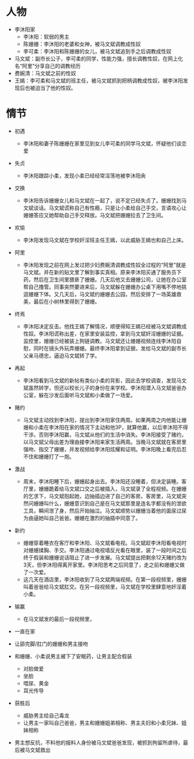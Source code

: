 # 人物

- 李沐阳家
    - 李沐阳：软弱的男主
    - 陈姗姗：李沐阳的老婆和女神，被马文斌调教成性奴
    - 李可柔：李沐阳和陈姗姗的女儿，被马文斌追到手之后调教成性奴
- 马文斌：副市长公子，李可柔的同学，性能力强，擅长调教性奴，在网上化名“阿里”分享自己的调教经历
- 费婉清：马文斌之前的性奴
- 王嫣：李可柔和马文斌的班主任，被马文斌抓到把柄调教成性奴，被李沐阳发现后也被迫当了他的性奴。

# 情节

- 初遇
    - 李沐阳和妻子陈姗姗在家里见到女儿李可柔的同学马文斌，怀疑他们谈恋爱
- 失贞
    - 李沐阳跟踪小柔，发现小柔已经经常淫荡地被李沐阳肏
- 交换
    - 李沐阳告诉姗姗女儿和马文斌在一起了，说不定已经失贞了。姗姗找到马文斌谈话。马文斌谎称自己有性瘾，只是让小柔给自己手交，言语攻心让姗姗答应又她帮助自己手交释放。马文斌把姗姗拉去了卫生间。
- 欢愉
    - 李沐阳发现马文斌在学校奸淫班主任王嫣，以此威胁王嫣也和自己上床。
- 阿里
    - 李沐阳发现之前在网上发过把少妇费婉清调教成性奴全过程的“阿里”就是马文斌。并在新的贴文里了解到事实真相。原来李沐阳买通了服务员下药，然后在卫生间里猥亵了姗姗。几天后他又去姗姗公司，让她在办公室帮自己撸管。同事突然要进来后，马文斌躲在姗姗办公桌下用嘴不停地挑逗姗姗下体。又几天后，马文斌约姗姗去公园，然后安排了一场英雄救美，最后在小树林里得到了姗姗。
- 终焉
    - 李沐阳决定反击。他找王嫣了解情况，顺便得知王嫣已经被马文斌调教成性奴。李沐阳谎称出差，在家里安装监控，拿到马文斌奸淫姗姗的证据。监控里，姗姗已经被装上狗链调教。马文斌还让姗姗视频连线李沐阳自慰，同时在镜头外玩弄姗姗。最终李沐阳拿到证据，发给马文斌的副市长父亲马德忠，逼迫马文斌转了学。
- 再起
    - 李沐阳看到马文斌的新帖有类似小柔的背影，因此去学校调查，发现马文斌虽然转学，但还以校长儿子的身份在来学校。李沐阳潜入马文斌爸爸办公室，躲在沙发后面听马文斌和小柔做了一场爱。
- 赌约
    - 马文斌主动找到李沐阳，提出到李沐阳家住两周。如果两周之内他能让姗姗和小柔在李沐阳在家的情况下主动和他3P，就算他赢，以后李沐阳不得干涉。否则李沐阳赢，马文斌从他们的生活中消失。李沐阳接受了赌约，以马文斌父母出差为理由接李沐阳来家生活两周。当晚马文斌就在客房里强吻、指交了姗姗，并发视频给李沐阳炫耀和证明。李沐阳晚上看完后忍不住和姗姗打了一炮。
- 激战
    - 周末，李沐阳睡下后，姗姗起身出去。李沐阳还没睡着，但决定装睡。客厅里，姗姗跪着给马文斌口交之后被插入，马文斌录了全程视频。在姗姗的乞求下，马文斌抱起她，边抽插边进了自己的客房。客房里，马文斌突然问姗姗叫什么，姗姗意识到自己是在马文斌那里是连名字都没有的泄欲工具，瞬间泄了身，然后开始抽泣。马文斌顺势以姗姗当着他的面尿过尿为由逼她叫自己爸爸。姗姗在激烈的抽插中同意了。
- 新约
    - 姗姗穿着睡衣在客厅和李沐阳、马文斌看电视。马文斌趁李沐阳看电视时对姗姗揉胸、手交。李沐阳通过电视墙反光看在眼里，装了一段时间之后终于假装和姗姗说话阻止了进一步发展。马文斌提出把剩余12天赌约改为3天，但李沐阳得离开家里。李沐阳思考之后同意了，走之前和姗姗又做了一次爱。
    - 这几天在酒店里，李沐阳收到了马文斌两端视频。在第一段视频里，姗姗叫着爸爸给马文斌肛交。在另一段视频里，马文斌在学校里肆意地奸淫着小柔。
- 输赢
    - 在马文斌发的最后一段视频里，

- 一直在家
- 让舔完脚/肛门的姗姗和男主接吻
- 和姗姗、小柔说男主被下了安眠药，让男主配合假装
    - 对脸做爱
    - 坐脸
    - 喂尿、黄金
    - 耳光传导
- 获胜后
    - 威胁男主给自己毒龙
    - 让男主一家叫自己爸爸，男主和姗姗姐弟相称、男主夫妇和小柔兄妹、姐妹相称
- 男主想反抗，不料他的报料人身份被马文斌爸爸发现，被抓到拘留所虐待，最后被马文斌救出